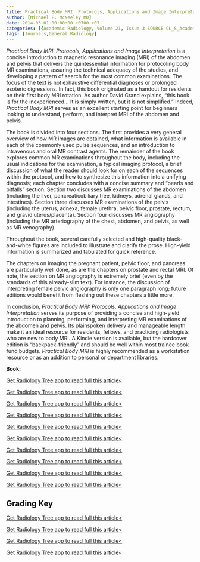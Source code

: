```yaml
---
title: Practical Body MRI: Protocols, Applications and Image Interpretation, First Edition
author: [Michael F. McNeeley MD]
date: 2014-03-01 00:00:00 +0700 +07
categories: [{Academic Radiology, Volume 21, Issue 3 SOURCE CL_S_AcademicRadiologyVolume21Issue3 1}]
tags: [Journals,General Radiology]
---
```

_Practical Body MRI: Protocols, Applications and Image Interpretation_ is a concise introduction to magnetic resonance imaging (MRI) of the abdomen and pelvis that delivers the quintessential information for protocoling body MR examinations, assuring the technical adequacy of the studies, and developing a pattern of search for the most common examinations. The focus of the text is not exhaustive differential diagnoses or prolonged esoteric digressions. In fact, this book originated as a handout for residents on their first body MRI rotation. As author David Grand explains, “this book is for the inexperienced… It is simply written, but it is not simplified.” Indeed, _Practical Body MRI_ serves as an excellent starting point for beginners looking to understand, perform, and interpret MRI of the abdomen and pelvis.

The book is divided into four sections. The first provides a very general overview of how MR images are obtained, what information is available in each of the commonly used pulse sequences, and an introduction to intravenous and oral MR contrast agents. The remainder of the book explores common MR examinations throughout the body, including the usual indications for the examination, a typical imaging protocol, a brief discussion of what the reader should look for on each of the sequences within the protocol, and how to synthesize this information into a unifying diagnosis; each chapter concludes with a concise summary and “pearls and pitfalls” section. Section two discusses MR examinations of the abdomen (including the liver, pancreaticobiliary tree, kidneys, adrenal glands, and intestines). Section three discusses MR examinations of the pelvis (including the uterus, adnexa, female urethra, pelvic floor, prostate, rectum, and gravid uterus/placenta). Section four discusses MR angiography (including the MR arteriography of the chest, abdomen, and pelvis, as well as MR venography).

Throughout the book, several carefully selected and high-quality black-and-white figures are included to illustrate and clarify the prose. High-yield information is summarized and tabulated for quick reference.

The chapters on imaging the pregnant patient, pelvic floor, and pancreas are particularly well done, as are the chapters on prostate and rectal MRI. Of note, the section on MR angiography is extremely brief (even by the standards of this already-slim text). For instance, the discussion of interpreting female pelvic angiography is only one paragraph long; future editions would benefit from fleshing out these chapters a little more.

In conclusion, _Practical Body MRI: Protocols, Applications and Image Interpretation_ serves its purpose of providing a concise and high-yield introduction to planning, performing, and interpreting MR examinations of the abdomen and pelvis. Its plainspoken delivery and manageable length make it an ideal resource for residents, fellows, and practicing radiologists who are new to body MRI. A Kindle version is available, but the hardcover edition is “backpack-friendly” and should be well within most trainee book fund budgets. _Practical Body MRI_ is highly recommended as a workstation resource or as an addition to personal or department libraries.

**Book:**

[Get Radiology Tree app to read full this article<](https://clinicalpub.com/app)

[Get Radiology Tree app to read full this article<](https://clinicalpub.com/app)

[Get Radiology Tree app to read full this article<](https://clinicalpub.com/app)

[Get Radiology Tree app to read full this article<](https://clinicalpub.com/app)

[Get Radiology Tree app to read full this article<](https://clinicalpub.com/app)

[Get Radiology Tree app to read full this article<](https://clinicalpub.com/app)

[Get Radiology Tree app to read full this article<](https://clinicalpub.com/app)

[Get Radiology Tree app to read full this article<](https://clinicalpub.com/app)

[Get Radiology Tree app to read full this article<](https://clinicalpub.com/app)

[Get Radiology Tree app to read full this article<](https://clinicalpub.com/app)

## Grading Key

[Get Radiology Tree app to read full this article<](https://clinicalpub.com/app)

[Get Radiology Tree app to read full this article<](https://clinicalpub.com/app)

[Get Radiology Tree app to read full this article<](https://clinicalpub.com/app)

[Get Radiology Tree app to read full this article<](https://clinicalpub.com/app)